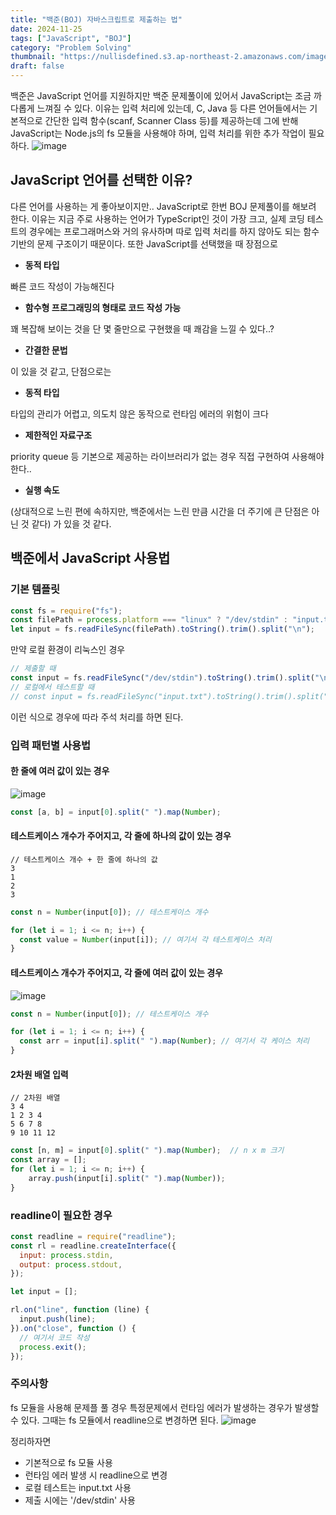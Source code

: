 ```yaml
---
title: "백준(BOJ) 자바스크립트로 제출하는 법"
date: 2024-11-25
tags: ["JavaScript", "BOJ"]
category: "Problem Solving"
thumbnail: "https://nullisdefined.s3.ap-northeast-2.amazonaws.com/images/a2ece62d4e9073e31f91f537a8314a6a.png"
draft: false
---
```


백준은 JavaScript 언어를 지원하지만 백준 문제풀이에 있어서 JavaScript는 조금 까다롭게 느껴질 수 있다. 이유는 입력 처리에 있는데, C, Java 등 다른 언어들에서는 기본적으로 간단한 입력 함수(scanf, Scanner Class 등)를 제공하는데 그에 반해 JavaScript는 Node.js의 fs 모듈을 사용해야 하며, 입력 처리를 위한 추가 작업이 필요하다.
![image](https://nullisdefined.s3.ap-northeast-2.amazonaws.com/images/a2ece62d4e9073e31f91f537a8314a6a.png)

## JavaScript 언어를 선택한 이유?
다른 언어를 사용하는 게 좋아보이지만.. JavaScript로 한번 BOJ 문제풀이를 해보려 한다. 이유는 지금 주로 사용하는 언어가 TypeScript인 것이 가장 크고, 실제 코딩 테스트의 경우에는 프로그래머스와 거의 유사하며 따로 입력 처리를 하지 않아도 되는 함수 기반의 문제 구조이기 때문이다. 또한 JavaScript를 선택했을 때 장점으로
- **동적 타입**

빠른 코드 작성이 가능해진다

- **함수형 프로그래밍의 형태로 코드 작성 가능**

꽤 복잡해 보이는 것을 단 몇 줄만으로 구현했을 때 쾌감을 느낄 수 있다..?

- **간결한 문법**

이 있을 것 같고, 단점으로는

- **동적 타입**

타입의 관리가 어렵고, 의도치 않은 동작으로 런타임 에러의 위험이 크다

- **제한적인 자료구조**

priority queue 등 기본으로 제공하는 라이브러리가 없는 경우 직접 구현하여 사용해야한다..

- **실행 속도**

(상대적으로 느린 편에 속하지만, 백준에서는 느린 만큼 시간을 더 주기에 큰 단점은 아닌 것 같다)
가 있을 것 같다.

## 백준에서 JavaScript 사용법
### 기본 템플릿
```js
const fs = require("fs");
const filePath = process.platform === "linux" ? "/dev/stdin" : "input.txt";
let input = fs.readFileSync(filePath).toString().trim().split("\n");
```
만약 로컬 환경이 리눅스인 경우
```js
// 제출할 때
const input = fs.readFileSync("/dev/stdin").toString().trim().split("\n");
// 로컬에서 테스트할 때
// const input = fs.readFileSync("input.txt").toString().trim().split("\n");
```
이런 식으로 경우에 따라 주석 처리를 하면 된다.

### 입력 패턴별 사용법
#### 한 줄에 여러 값이 있는 경우
![image](https://nullisdefined.s3.ap-northeast-2.amazonaws.com/images/63262a2dfbb201844b0aa3d334228a23.png)
```js
const [a, b] = input[0].split(" ").map(Number);
```

#### 테스트케이스 개수가 주어지고, 각 줄에 하나의 값이 있는 경우
```
// 테스트케이스 개수 + 한 줄에 하나의 값
3
1
2
3
```

```js
const n = Number(input[0]); // 테스트케이스 개수

for (let i = 1; i <= n; i++) {
  const value = Number(input[i]); // 여기서 각 테스트케이스 처리
}
```
#### 테스트케이스 개수가 주어지고, 각 줄에 여러 값이 있는 경우
![image](https://nullisdefined.s3.ap-northeast-2.amazonaws.com/images/9145ed688d79888312e251e60ff6de5d.png)
```js
const n = Number(input[0]); // 테스트케이스 개수

for (let i = 1; i <= n; i++) {
  const arr = input[i].split(" ").map(Number); // 여기서 각 케이스 처리
}
```

#### 2차원 배열 입력
```
// 2차원 배열 
3 4
1 2 3 4
5 6 7 8
9 10 11 12
```

```js
const [n, m] = input[0].split(" ").map(Number);  // n x m 크기
const array = [];
for (let i = 1; i <= n; i++) {
    array.push(input[i].split(" ").map(Number));
}
```

### readline이 필요한 경우
```js
const readline = require("readline");
const rl = readline.createInterface({
  input: process.stdin,
  output: process.stdout,
});

let input = [];

rl.on("line", function (line) {
  input.push(line);
}).on("close", function () {
  // 여기서 코드 작성
  process.exit();
});
```

### 주의사항
fs 모듈을 사용해 문제플 풀 경우 특정문제에서 런타임 에러가 발생하는 경우가 발생할 수 있다. 그때는 fs 모듈에서 readline으로 변경하면 된다.
![image](https://nullisdefined.s3.ap-northeast-2.amazonaws.com/images/379c5c061408e96818c9a7af1328d8ae.png)

정리하자면
- 기본적으로 fs 모듈 사용
- 런타임 에러 발생 시 readline으로 변경
- 로컬 테스트는 input.txt 사용
- 제출 시에는 '/dev/stdin' 사용
